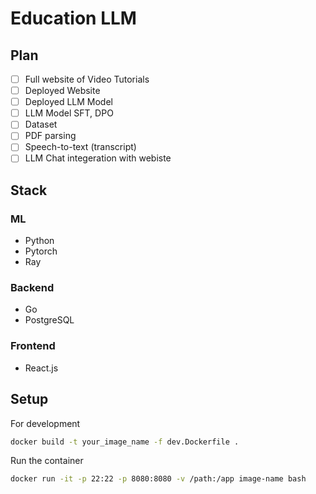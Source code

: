 # Education LLM

## Plan
- [ ] Full website of Video Tutorials
- [ ] Deployed Website 
- [ ] Deployed LLM Model
- [ ] LLM Model SFT, DPO
- [ ] Dataset
- [ ] PDF parsing
- [ ] Speech-to-text (transcript)
- [ ] LLM Chat integeration with webiste

## Stack
### ML
- Python 
- Pytorch
- Ray

### Backend
- Go
- PostgreSQL

### Frontend
- React.js

## Setup

For development
```bash
docker build -t your_image_name -f dev.Dockerfile .
```

Run the container
```bash
docker run -it -p 22:22 -p 8080:8080 -v /path:/app image-name bash
```